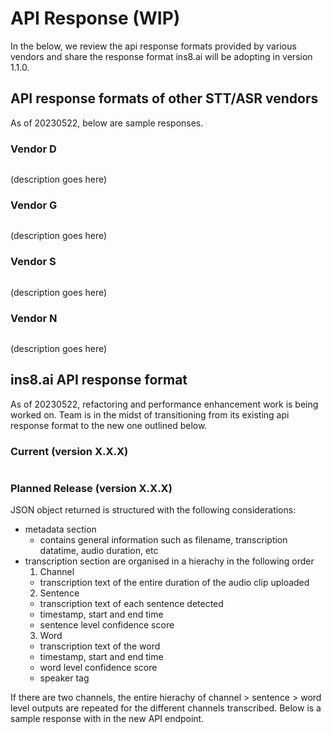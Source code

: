 
# API Response (WIP)

In the below, we review the api response formats provided by various vendors and share the response format ins8.ai will be adopting in version 1.1.0.

## API response formats of other STT/ASR vendors

As of 20230522, below are sample responses. 

### Vendor D

```

```
(description goes here)

### Vendor G

```

```
(description goes here)

### Vendor S

```

```
(description goes here)

### Vendor N

```

```
(description goes here)

## ins8.ai API response format

As of 20230522, refactoring and performance enhancement work is being worked on.
Team is in the midst of transitioning from its existing api response format to the new one outlined below.

### Current (version X.X.X)

```

```

### Planned Release (version X.X.X)

JSON object returned is structured with the following considerations:
  - metadata section
    - contains general information such as filename, transcription datatime, audio duration, etc
  - transcription section are organised in a hierachy in the following order
    1. Channel
      - transcription text of the entire duration of the audio clip uploaded
    2. Sentence
      - transcription text of each sentence detected
      - timestamp, start and end time
      - sentence level confidence score
    3. Word
      - transcription text of the word
      - timestamp, start and end time
      - word level confidence score
      - speaker tag

If there are two channels, the entire hierachy of channel > sentence > word level outputs are repeated for the different channels transcribed.
Below is a sample response with in the new API endpoint.

```


```


